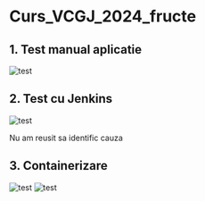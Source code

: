 # Curs_VCGJ_2024_fructe

## 1. Test manual aplicatie
![test](https://imgur.com/a/RERE8zO)
## 2. Test cu Jenkins
![test](https://imgur.com/a/EBrl3oo)

Nu am reusit sa identific cauza 
## 3. Containerizare
![test](https://imgur.com/a/EdWyCsg)
![test](https://imgur.com/a/WCORW4C)
